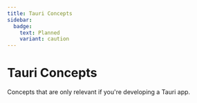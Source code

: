 ```yaml
---
title: Tauri Concepts
sidebar:
  badge:
    text: Planned
    variant: caution
---
```


# Tauri Concepts

Concepts that are only relevant if you're developing a Tauri app.
